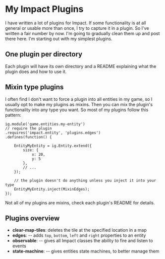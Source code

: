 # My Impact Plugins

I have written a lot of plugins for Impact. If some functionality is at all general or usable more than once, I try to capture it in a plugin. So I've written a fair number by now. I'm going to gradually clean them up and post there here. I'm starting out with my simplest plugins.

## One plugin per directory
Each plugin will have its own directory and a README explaining what the plugin does and how to use it.

## Mixin type plugins

I often find I don't want to force a plugin into all entities in my game, so I usually opt to make my plugins as mixins. Then you can mix the plugin's functionality into any type you want. So most of my plugins follow this pattern:

```
ig.module('game.entities.my-entity')
// require the plugin
.requires('impact.entity', 'plugins.edges')
.defines(function() {

	EntityMyEntity = ig.Entity.extend({
		size: {
			x: 20,
			y: 5
		},
		// ...
	});

	// the plugin doesn't do anything unless you inject it into your type
	EntityMyEntity.inject(MixinEdges);
});
```

Not all of my plugins are mixins, check each plugin's README for details.


## Plugins overview

* **clear-map-tiles**: deletes the tile at the specified location in a map
* **edges**: -- adds `top`, `bottom`, `left` and `right` properties to an entity
* **observable**: -- gives all Impact classes the ability to fire and listen to events
* **state-machine**: -- gives entities state machines, to better manage them

